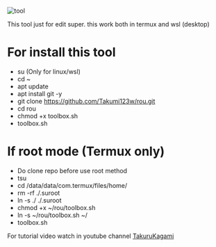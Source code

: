 ![tool](https://github.com/Takumi123x/rou/assets/135448368/c6218bd6-f420-4cc9-b5a4-c563c97ee982)

This tool just for edit super. this work both in termux and wsl (desktop)

# For install this tool
- su (Only for linux/wsl)
- cd ~
- apt update
- apt install git -y
- git clone https://github.com/Takumi123w/rou.git
- cd rou
- chmod +x toolbox.sh
- toolbox.sh

# If root mode (Termux only)
- Do clone repo before use root method
- tsu
- cd /data/data/com.termux/files/home/
- rm -rf ./.suroot
- ln -s ./ ./.suroot
- chmod +x ~/rou/toolbox.sh
- ln -s ~/rou/toolbox.sh ~/
- toolbox.sh

For tutorial video watch in youtube channel [TakuruKagami](https://m.youtube.com/@TakuruKagami)
